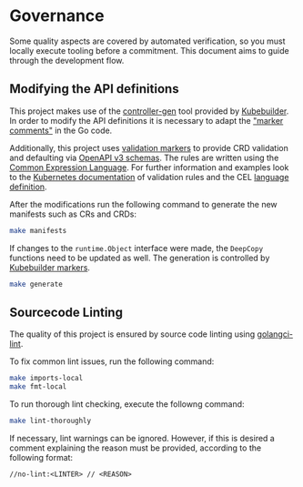 # Governance

Some quality aspects are covered by automated verification, so you must locally execute tooling before a commitment.
This document aims to guide through the development flow.

## Modifying the API definitions

This project makes use of the [controller-gen](https://book.kubebuilder.io/reference/controller-gen.html) tool provided by [Kubebuilder](https://book.kubebuilder.io/).
In order to modify the API definitions it is necessary to adapt the ["marker comments"](https://book.kubebuilder.io/reference/markers.html) in the
Go code.

Additionally, this project uses [validation markers](https://book.kubebuilder.io/reference/markers/crd-validation.html) to provide CRD validation and defaulting via [OpenAPI v3 schemas](https://github.com/OAI/OpenAPI-Specification/blob/main/versions/3.0.0.md#schemaObject).
The rules are written using the [Common Expression Language](https://github.com/google/cel-spec).
For further information and examples look to the [Kubernetes documentation](https://kubernetes.io/docs/tasks/extend-kubernetes/custom-resources/custom-resource-definitions/#validation) of validation rules
and the CEL [language definition](https://github.com/google/cel-spec/blob/v0.10.0/doc/langdef.md).

After the modifications run the following command to generate the new manifests such as CRs and CRDs:
   ```sh
   make manifests
   ```

If changes to the `runtime.Object` interface were made, the `DeepCopy` functions need to be updated as well.
The generation is controlled by [Kubebuilder markers](https://book.kubebuilder.io/reference/markers/object.html?highlight=deep#objectdeepcopy).
   ```sh
   make generate
   ```

## Sourcecode Linting

The quality of this project is ensured by source code linting using [golangci-lint](https://golangci-lint.run/).

To fix common lint issues, run the following command:

   ```sh
   make imports-local
   make fmt-local
   ```

To run thorough lint checking, execute the followng command:

   ```sh
   make lint-thoroughly
   ```

If necessary, lint warnings can be ignored. However, if this is desired a comment explaining the reason must be provided,
according to the following format:

`//no-lint:<LINTER> // <REASON>`
